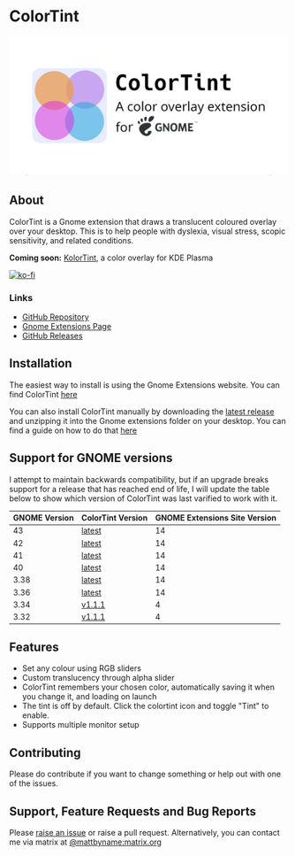 # ColorTint
![ColorTint Banner](assets/github_social_card.png)
## About
ColorTint is a Gnome extension that draws a translucent coloured overlay over your desktop. This is to help people with dyslexia, visual stress, scopic sensitivity, and related conditions.

**Coming soon:** [KolorTint](https://github.com/MattByName/kolor-tint), a color overlay for KDE Plasma

[![ko-fi](https://ko-fi.com/img/githubbutton_sm.svg)](https://ko-fi.com/E1E1CFXTK)

### Links
* [GitHub Repository](https://github.com/MattByName/color-tint)
* [Gnome Extensions Page](https://extensions.gnome.org/extension/1789/colortint/)
* [GitHub Releases](https://github.com/MattByName/color-tint/releases)

## Installation
The easiest way to install is using the Gnome Extensions website. You can find ColorTint [here](https://extensions.gnome.org/extension/1789/colortint/)

You can also install ColorTint manually by downloading the [latest release](https://github.com/MattByName/color-tint/releases) and unzipping it into the Gnome extensions folder on your desktop. You can find a guide on how to do that [here](https://www.ubuntubuzz.com/2017/11/how-to-install-manually-gnome-shell-extension.html)


## Support for GNOME versions
I attempt to maintain backwards compatibility, but if an upgrade breaks support for a release that has reached end of 
life, I will update the table below to show which version of ColorTint was last varified to work with it.

| GNOME Version | ColorTint Version                                                      | GNOME Extensions Site Version |
|:--------------|:-----------------------------------------------------------------------|:------------------------------|
| 43            | [latest](https://github.com/MattByName/color-tint/releases/latest)     | 14                            |
| 42            | [latest](https://github.com/MattByName/color-tint/releases/latest)     | 14                            |
| 41            | [latest](https://github.com/MattByName/color-tint/releases/latest)     | 14                            |
| 40            | [latest](https://github.com/MattByName/color-tint/releases/latest)     | 14                            |
| 3.38          | [latest](https://github.com/MattByName/color-tint/releases/latest)     | 14                            |
| 3.36          | [latest](https://github.com/MattByName/color-tint/releases/latest)     | 14                            |
| 3.34          | [v1.1.1](https://github.com/MattByName/color-tint/releases/tag/v1.1.1) | 4                             |
| 3.32          | [v1.1.1](https://github.com/MattByName/color-tint/releases/tag/v1.1.1) | 4                             |

## Features
* Set any colour using RGB sliders
* Custom translucency through alpha slider
* ColorTint remembers your chosen color, automatically saving it when you change it, and loading on launch
* The tint is off by default. Click the colortint icon and toggle "Tint" to enable.
* Supports multiple monitor setup

## Contributing
Please do contribute if you want to change something or help out with one of the issues.

## Support, Feature Requests and Bug Reports

Please [raise an issue](https://github.com/MattByName/color-tint/issues/new) or raise a pull request. Alternatively, you can contact me via matrix at [@mattbyname:matrix.org](https://matrix.to/#/@mattbyname:matrix.org)

